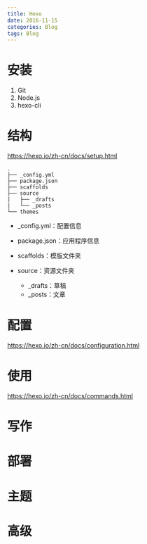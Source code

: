 ```yaml
---
title: Hexo
date: 2016-11-15
categories: Blog
tags: Blog
---
```


# 安装
1. Git
2. Node.js
3. hexo-cli

# 结构
https://hexo.io/zh-cn/docs/setup.html

```
.
├── _config.yml
├── package.json
├── scaffolds
├── source
|   ├── _drafts
|   └── _posts
└── themes
```

- _config.yml：配置信息
- package.json：应用程序信息
- scaffolds：模版文件夹
- source：资源文件夹

    - _drafts：草稿
    - _posts：文章

# 配置
https://hexo.io/zh-cn/docs/configuration.html

# 使用
https://hexo.io/zh-cn/docs/commands.html

# 写作

# 部署

# 主题

# 高级
